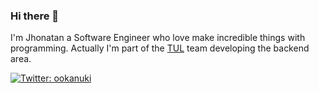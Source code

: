 ### Hi there 👋

I'm Jhonatan a Software Engineer who love make incredible things with programming.
Actually I'm part of the <a href="https://tul.com.co" target="_blank">TUL</a> team developing the backend area.
<p>
  <a href="https://twitter.com/ookanuki" target="_blank">
    <img alt="Twitter: ookanuki " src="https://img.shields.io/twitter/follow/ookanuki .svg?style=social" />
  </a>
</p>


<!--
**cybernuki/cybernuki** is a ✨ _special_ ✨ repository because its `README.md` (this file) appears on your GitHub profile.

Here are some ideas to get you started:

- 🔭 I’m currently working on ...
- 🌱 I’m currently learning ...
- 👯 I’m looking to collaborate on ...
- 🤔 I’m looking for help with ...
- 💬 Ask me about ...
- 📫 How to reach me: ...
- 😄 Pronouns: ...
- ⚡ Fun fact: ...
-->
